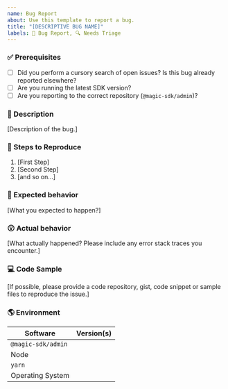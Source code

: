 ```yaml
---
name: Bug Report
about: Use this template to report a bug.
title: "[DESCRIPTIVE BUG NAME]"
labels: 🐛 Bug Report, 🔍 Needs Triage
---
```


### ✅ Prerequisites

- [ ] Did you perform a cursory search of open issues? Is this bug already reported elsewhere?
- [ ] Are you running the latest SDK version?
- [ ] Are you reporting to the correct repository (`@magic-sdk/admin`)?

### 🐛 Description

[Description of the bug.]

### 🧩 Steps to Reproduce

1. [First Step]
2. [Second Step]
3. [and so on...]

### 🤔 Expected behavior

[What you expected to happen?]

### 😮 Actual behavior

[What actually happened? Please include any error stack traces you encounter.]

### 💻 Code Sample

[If possible, please provide a code repository, gist, code snippet or sample files to reproduce the issue.]

### 🌎 Environment

| Software           | Version(s) |
| ------------------ | ---------- |
| `@magic-sdk/admin` |
| Node               |
| `yarn`             |
| Operating System   |